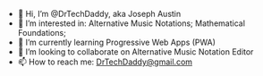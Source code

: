 - 👋 Hi, I’m @DrTechDaddy, aka Joseph Austin
- 👀 I’m interested in: Alternative Music Notations; Mathematical Foundations; 
- 🌱 I’m currently learning Progressive Web Apps (PWA)
- 💞️ I’m looking to collaborate on Alternative Music Notation Editor
- 📫 How to reach me: DrTechDaddy@gmail.com

<!---
DrTechDaddy/DrTechDaddy is a ✨ special ✨ repository because its `README.md` (this file) appears on your GitHub profile.
You can click the Preview link to take a look at your changes.
--->
